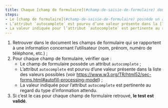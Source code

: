 ```yaml
---
title: Chaque [champ de formulaire](#champ-de-saisie-de-formulaire) dont l’objet se rapporte à une information concernant l’utilisateur vérifie-t-il ces conditions ?
steps:
- Le [champ de formulaire](#champ-de-saisie-de-formulaire) possède un attribut `autocomplete `;
- L’attribut `autocomplete` est pourvu d’une valeur présente dans la [liste des valeurs possibles pour l’attribut `autocomplete`](#liste-des-valeurs-possibles-pour-l-attribut-autocomplete) associés à un [champ de formulaire](#champ-de-saisie-de-formulaire) ;
- La valeur indiquée pour l’attribut `autocomplete` est pertinente au regard du type d’information attendu.
---
```


1. Retrouver dans le document les champs de formulaire qui se rapportent à une information concernant l’utilisateur (nom, prénom, numéro de téléphone, etc.) ;
2. Pour chaque champ de formulaire, vérifier que :
      * Le champ de formulaire possède un attribut `autocomplete` ;
      * L’attribut `autocomplete` est pourvu d’une valeur présente dans la liste des valeurs possibles (voir https://www.w3.org/TR/html52/sec-forms.html#autofill-processing-model) ;
      * La valeur indiquée pour l’attribut `autocomplete` est pertinente au regard du type d’information attendu.
3. Si c’est le cas pour chaque champ de formulaire retrouvé, **le test est validé**.